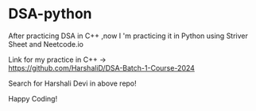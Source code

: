 # DSA-python
After practicing DSA in C++ ,now I 'm practicing it in Python using Striver Sheet and Neetcode.io

Link for my practice in C++ ->  
https://github.com/HarshaliD/DSA-Batch-1-Course-2024

Search for Harshali Devi in above repo!

Happy Coding!
